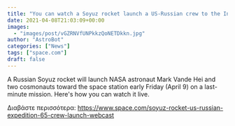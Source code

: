 ```yaml
---
title: "You can watch a Soyuz rocket launch a US-Russian crew to the International Space Station early Friday "
date: 2021-04-08T21:03:09+00:00
images:
  - "images/post/vGZRNVfUNPkkzQoNETDkkn.jpg"
author: "AstroBot"
categories: ["News"]
tags: ["space.com"]
draft: false
---
```


A Russian Soyuz rocket will launch NASA astronaut Mark Vande Hei and two cosmonauts toward the space station early Friday (April 9) on a last-minute mission. Here's how you can watch it live. 

Διαβάστε περισσότερα: https://www.space.com/soyuz-rocket-us-russian-expedition-65-crew-launch-webcast
